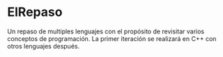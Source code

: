 # ElRepaso
Un repaso de multiples lenguajes con el propósito de revisitar varios conceptos de programación. La primer iteración se realizará en C++ con otros lenguajes después.